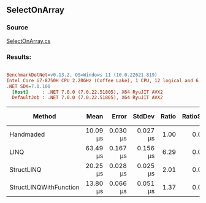 ﻿## SelectOnArray

### Source
[SelectOnArray.cs](../../src/StructLinq.Benchmark/SelectOnArray.cs)

### Results:
``` ini

BenchmarkDotNet=v0.13.2, OS=Windows 11 (10.0.22621.819)
Intel Core i7-8750H CPU 2.20GHz (Coffee Lake), 1 CPU, 12 logical and 6 physical cores
.NET SDK=7.0.100
  [Host]     : .NET 7.0.0 (7.0.22.51805), X64 RyuJIT AVX2
  DefaultJob : .NET 7.0.0 (7.0.22.51805), X64 RyuJIT AVX2


```
|                 Method |     Mean |    Error |   StdDev | Ratio | RatioSD | Allocated | Alloc Ratio |
|----------------------- |---------:|---------:|---------:|------:|--------:|----------:|------------:|
|              Handmaded | 10.09 μs | 0.030 μs | 0.027 μs |  1.00 |    0.00 |         - |          NA |
|                   LINQ | 63.49 μs | 0.167 μs | 0.156 μs |  6.29 |    0.03 |      48 B |          NA |
|             StructLINQ | 20.25 μs | 0.028 μs | 0.025 μs |  2.01 |    0.00 |         - |          NA |
| StructLINQWithFunction | 13.80 μs | 0.066 μs | 0.051 μs |  1.37 |    0.01 |         - |          NA |
